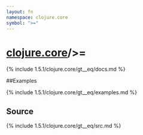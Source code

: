 ```yaml
---
layout: fn
namespace: clojure.core
symbol: ">="
---
```


# [clojure.core](../)/>=

{% include 1.5.1/clojure.core/gt__eq/docs.md %}

##Examples

{% include 1.5.1/clojure.core/gt__eq/examples.md %}
## Source
{% include 1.5.1/clojure.core/gt__eq/src.md %}

